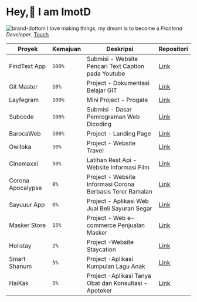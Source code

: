# Hey,👋 I am **ImotD** 
![brand-dottom](https://dottomuniverse.space/img/outline-logo.b2c23c3e.svg) I love making things, my dream is to become a _Frontend Developer_. [Touch](https://en.wikipedia.org/wiki/Front-end_web_development)


| Proyek      | Kemajuan | Deskripsi      | Repositori |
| ----------- | ----------- | ----------- | ----------- |
| FindText App      | `100%`      | Submisi - Website Pencari Text Caption pada Youtube | [Link](https://github.com/imotD/submission-vuejs-app)       |
| Git Master     | `10%`      | Project - Dokumentasi Belajar GIT | [Link](https://github.com/imotD/git-master)       |
| Layfegram     | `100%`      | Mini Project - Progate | [Link](https://github.com/imotD/layfegram)       |
| Subcode     | `100%`      | Submisi - Dasar Pemrograman Web Dicoding | [Link](https://gitlab.com/dottom/submission.dicoding)       |
| BarocaWeb    | `100%`      | Project - Landing Page | [Link](https://barocatrimedianusantara.netlify.app/)       |
| Owlloka     | `30%`      |  Project - Website Travel | [Link](https://gitlab.com/dottom/owlloka-travel)       |
| Cinemaxxi     | `50%`      | Latihan Rest Api - Website Informasi Film | [Link](https://github.com/imotD/Indoxxi-imdb)       |
| Corona Apocalypse     | `0%`      | Project - Website Informasi Corona Berbasis Teror Ramalan | [Link](https://github.com/imotD/corona-apocalypse)       |
| Sayuuur App    | `0%`      | Project - Aplikasi Web Jual Beli Sayuran Segar | [Link](https://github.com/imotD/sayuuur-apps)       |
| Masker Store    | `15%`      | Project - Web e-commerce Penjualan Masker | [Link](https://github.com/imotD/MaskerStore)       |
| Holistay    | `2%`      | Project -Website Staycation | [Link](https://github.com/imotD/holistay)       |
| Smart Shanum    | `5%`      | Project -Aplikasi Kumpulan Lagu Anak | [Link](https://github.com/imotD/smart-shanum)       |
| HaiKak    | `5%`      | Project -Aplikasi Tanya Obat dan Konsultasi - Apoteker | [Link](https://github.com/imotD/HaiKak-Apps)       |
